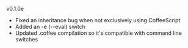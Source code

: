 v0.1.0e
- Fixed an inheritance bug when not exclusively using CoffeeScript
- Added an -e (--eval) switch
- Updated .coffee compilation so it's compatible with command line switches